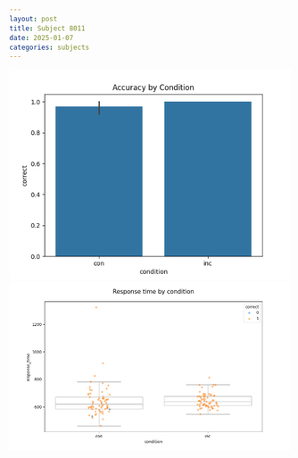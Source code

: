 ```yaml
---
layout: post
title: Subject 8011
date: 2025-01-07
categories: subjects
---
```


![](data/8011/run-27/8011_NF_acc.png)
![](data/8011/run-27/8011_NF_rt.png)
